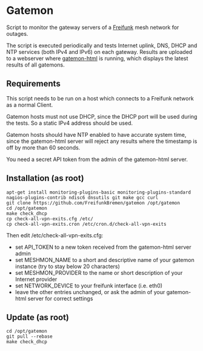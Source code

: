 # Gatemon

Script to monitor the gateway servers of a [Freifunk](https://freifunk.net) mesh network for outages.

The script is executed periodically and tests Internet uplink, DNS, DHCP and NTP services (both IPv4 and IPv6) on each gateway. Results are uploaded to a webserver where [gatemon-html](https://github.com/FreifunkBremen/gatemon-html) is running, which displays the latest results of all gatemons.

## Requirements

This script needs to be run on a host which connects to a Freifunk network as a normal Client.

Gatemon hosts must not use DHCP, since the DHCP port will be used during the tests. So a static IPv4 address should be used.

Gatemon hosts should have NTP enabled to have accurate system time, since the gatemon-html server will reject any results where the timestamp is off by more than 60 seconds.

You need a secret API token from the admin of the gatemon-html server.

## Installation (as root)

```
apt-get install monitoring-plugins-basic monitoring-plugins-standard nagios-plugins-contrib ndisc6 dnsutils git make gcc curl
git clone https://github.com/FreifunkBremen/gatemon /opt/gatemon
cd /opt/gatemon
make check_dhcp
cp check-all-vpn-exits.cfg /etc/
cp check-all-vpn-exits.cron /etc/cron.d/check-all-vpn-exits
```

Then edit /etc/check-all-vpn-exits.cfg:
- set API_TOKEN to a new token received from the gatemon-html server admin
- set MESHMON_NAME to a short and descriptive name of your gatemon instance (try to stay below 20 characters)
- set MESHMON_PROVIDER to the name or short description of your Internet provider
- set NETWORK_DEVICE to your freifunk interface (i.e. eth0)
- leave the other entries unchanged, or ask the admin of your gatemon-html server for correct settings

## Update (as root)

```
cd /opt/gatemon
git pull --rebase
make check_dhcp
```
